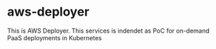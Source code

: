 # aws-deployer

This is AWS Deployer. This services is indendet as PoC for on-demand PaaS deployments in Kubernetes
